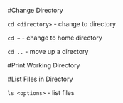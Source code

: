 #Change Directory

```cd <directory>``` - change to directory

```cd ~``` - change to home directory

```cd ..``` - move up a directory

#Print Working Directory


#List Files in Directory

```ls <options>``` - list files

